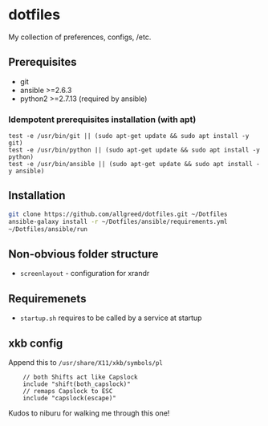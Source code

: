 # dotfiles

My collection of preferences, configs, /etc.

## Prerequisites

- git
- ansible >=2.6.3
- python2 >=2.7.13 (required by ansible)

### Idempotent prerequisites installation (with apt)

```
test -e /usr/bin/git || (sudo apt-get update && sudo apt install -y git)
test -e /usr/bin/python || (sudo apt-get update && sudo apt install -y python)
test -e /usr/bin/ansible || (sudo apt-get update && sudo apt install -y ansible)
```

## Installation

```sh
git clone https://github.com/allgreed/dotfiles.git ~/Dotfiles
ansible-galaxy install -r ~/Dotfiles/ansible/requirements.yml
~/Dotfiles/ansible/run
```

## Non-obvious folder structure

- `screenlayout` - configuration for xrandr


<!-- DEAL WITH THIS STUFF BELOW -->

## Requiremenets

- `startup.sh` requires to be called by a service at startup

## xkb config

Append this to `/usr/share/X11/xkb/symbols/pl` 

```
    // both Shifts act like Capslock
    include "shift(both_capslock)"
    // remaps Capslock to ESC
    include "capslock(escape)"
```

Kudos to niburu for walking me through this one!
